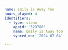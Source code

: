 ```yaml
---
name: Emily is Away Too
hours_played: 4
identifiers:
  - type: steam
    appid: '523780'
    name: Emily is Away Too
    synced_on: '2024-07-04'

---
```

